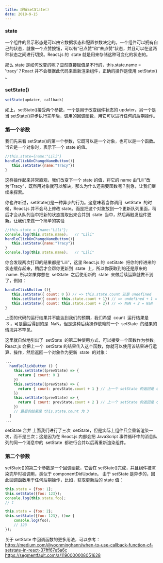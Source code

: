 ```yaml
---
title: 理解setState()
date: 2018-9-15
---
```


### state

一个组件的显示形态是可以由它数据状态和配置参数决定的。一个组件可以拥有自己的状态，就像一个点赞按钮，可以有“已点赞”和“未点赞”状态，并且可以在这两种状态之间进行切换。React.js 的  state 就是用来存储这种可变化的状态的。

那么 state 是如何改变的呢？显然直接赋值是不行的，this.state.name = 'tracy'？React 并不会根据此代码来重新渲染组件，正确的操作是使用 setState() 。

### setState()

```JavaScript
setState(updater, callback)
```

如上，setState()接受两个参数，一个是用于改变组件状态的 updater，另一个是当 setState()异步执行完毕后，调用的回调函数，用它可以进行任何的后期操作。

### 第一个参数

我们先来看 setState()的第一个参数，它既可以是一个对象，也可以是一个函数。当它是一个对象时，表示下一个 state 的值。

```JavaScript
//this.state={name:"Lili"}
handleClickOnChangeNameButton(){
   this.setState({name:"Tracy"})
}
```

这样操作起来非常直观，我们改变下一个 state 的值，将它的 name 由“Lili”改为“Tracy”，既然用对象就可以解决，那么为什么还需要函数呢？别急，让我们继续来探索。

你也许听过，setState()是一种异步的行为。这意味着当你调用  setState  的时候，React.js 并不会马上修改 state。而是把这个对象放到一个更新队列里面，稍后才会从队列当中把新的状态提取出来合并到  state  当中，然后再触发组件更新。让我们来做一个简单的实验

```JavaScript
//this.state = {name:"Lili"};
console.log(this.state.name);   // "Lili"
handleClickOnChangeNameButton(){
   this.setState({name:"Tracy"})
}
console.log(this.state.name);   // "Lili"
```

你会发现两次打印的结果都是“Lili”，这里 React.js 的  setState  把你的传进来的状态缓存起来，稍后才会帮你更新到  state  上，所以你获取到的还是原来的  name.
所以如果你想在  setState  之后使用新的  state  来做后续运算就做不到了，例如：

```JavaScript
handleClickButton (){
   this.setState({ count: 0 }) // => this.state.count 还是 undefined
   this.setState({ count: this.state.count + 1}) // => undefined + 1 = NaN
   this.setState({ count: this.state.count + 2}) // => NaN + 2 = NaN
}
```

上面的代码的运行结果并不能达到我们的预期，我们希望  count  运行结果是  3 ，可是最后得到的是  NaN。但是这种后续操作依赖前一个  setState  的结果的情况并不罕见。

这里就自然地引出了  setState  的第二种使用方式，可以接受一个函数作为参数。React.js 会把上一个  setState 的结果传入这个函数，你就可以使用该结果进行运算、操作，然后返回一个对象作为更新  state  的对象：

```JavaScript
...
  handleClickButton () {
    this.setState((prevState) => {
      return { count: 0 }
    })
    this.setState((prevState) => {
      return { count: prevState.count + 1 } // 上一个 setState 的返回是 count 为 0，当前返回 1
    })
    this.setState((prevState) => {
      return { count: prevState.count + 2 } // 上一个 setState 的返回是 count 为 1，当前返回 3
    })
    // 最后的结果是 this.state.count 为 3
  }
...
```

setState 合并
上面我们进行了三次  setState，但是实际上组件只会重新渲染一次，而不是三次；这是因为在 React.js 内部会把 JavaScript 事件循环中的消息队列的同一个消息中的  setState  都进行合并以后再重新渲染组件。

### 第二个参数

setState()的第二个参数是一个回调函数，它会在 setState()完成，并且组件被渲染完毕时被调用，类似于 componentDidUpdate。
由于 setState 是异步的，因此回调函数用于任何后期操作，比如，获取更新后的 state 值：

```JavaScript
this.state = {foo: 1};
this.setState({foo: 123});
console.log(this.state.foo);
// 1

this.state = {foo: 2};
this.setState({foo: 123}, ()=> {
    console.log(foo);
    // 123
});
```

关于 setState 中回调函数的更多用法，可以参考：
https://medium.com/@voonminghann/when-to-use-callback-function-of-setstate-in-react-37fff67e5a6c
https://segmentfault.com/a/1190000008051628
